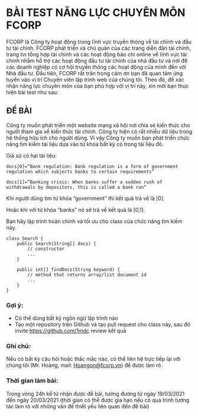 # BÀI TEST NĂNG LỰC CHUYÊN MÔN FCORP

FCORP là Công ty hoạt động trong lĩnh vực truyền thông về tài chính và đầu tư tài chính. FCORP phát triển và chủ quản của các trang diễn đàn tài chính, trang tin tổng hợp tài chính và các hoạt động báo chí online về lĩnh vực tài chính nhằm hỗ trợ các hoạt động đầu tư tài chính của nhà đầu tư và nơi để các doanh nghiệp có cơ hội truyền thông các hoạt động của mình đến với Nhà đầu tư. Đầu tiên, FCORP rất trân trọng cám ơn bạn đã quan tâm ứng tuyển vào vị trí Chuyên viên lập trình web của chúng tôi. Theo đó, để xác nhận năng lực chuyên môn của bạn phù hợp với vị trí này, xin mời bạn thực hiện bài test như sau:

## ĐỀ BÀI

Công ty muốn phát triển một website mạng xã hội nơi chia sẻ kiến thức cho người tham gia về kiến thức tài chính. Công ty hiện có rất nhiều dữ liệu trong hệ thống hữu ích cho người dùng. Vì vậy Công ty muốn bạn phát triển chức năng tìm kiếm tài liệu dựa vào từ khóa bất kỳ có trong tài liệu đó.

Giả sử có hai tài liệu:

    docs[0]=”Bank regulation: Bank regulation is a form of government regulation which subjects banks to certain requirements”

    docs[1]=”Banking crisis: When banks suffer a sudden rush of withdrawals by depositors, this is called a bank run”

Khi người dùng tìm từ khóa “government” thì kết quả trả về là [0].

Hoặc khi với từ khóa “banks” nó sẽ trả về kết quả là [0,1].

Bạn hãy lập trình hoàn chỉnh và tối ưu cho class của chức năng tìm kiếm này.

    class Search {
        public Search(String[] docs) {
            // constructor 
            ...
        }

        public int[] findDocs(String keyword) {
            // method that returns array/list document id
            ...
        }
    }

### Gợi ý:

-   Có thể dùng bất kỳ ngôn ngữ lập trình nào
-   Tạo một repository trên Github và tạo pull request cho class này, sau đó invite https://github.com/1mdc review kết quả

### Ghi chú:

Nếu có bất kỳ câu hỏi hoặc thắc mắc nào, có thể liên hệ trực tiếp lại với chúng tôi (Mr. Hoàng, mail: Hoangon@fcorp.vn) để được làm rõ.

### Thời gian làm bài:

Trong vòng 24h kể từ nhận được đề bài, tương đương từ ngày 19/03/2021 đến ngày 20/03/2021 (thời gian có thể được gia hạn nếu có quá trình tương tác làm rõ với những vấn đề thiết yếu liên quan đến đề bài)
